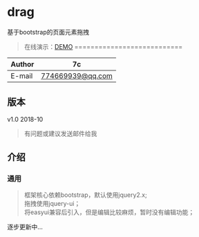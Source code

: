 # drag
基于bootstrap的页面元素拖拽

>在线演示：[DEMO](https://7cming.github.io/drag/build/drag.html)
===========================
	
|Author|7c|
|---|---
|E-mail|774669939@qq.com

## 版本
v1.0 2018-10
> 有问题或建议发送邮件给我   

## 介绍

### 通用
>框架核心依赖bootstrap，默认使用jquery2.x;  
拖拽使用jquery-ui；  
将easyui兼容后引入，但是编辑比较麻烦，暂时没有编辑功能；   


逐步更新中...
